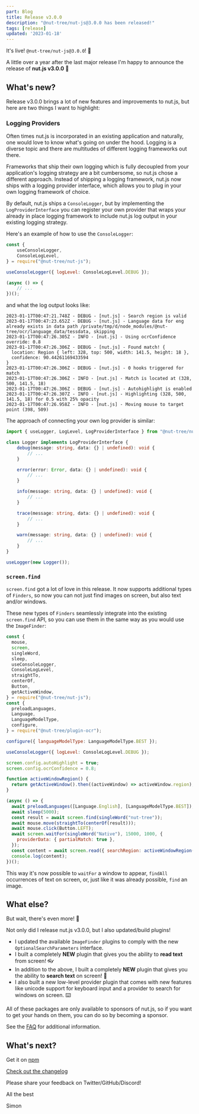 ```yaml
---
part: Blog
title: Release v3.0.0
description: "@nut-tree/nut-js@3.0.0 has been released!"
tags: [release]
updated: '2023-01-18'
---
```


It's live! `@nut-tree/nut-js@3.0.0`! 🚀 

A little over a year after the last major release I'm happy to announce the release of **nut.js v3.0.0** 🎉

## What's new?

Release v3.0.0 brings a lot of new features and improvements to nut.js, but here are two things I want to highlight:

### Logging Providers

Often times nut.js is incorporated in an existing application and naturally, one would love to know what's going on under the hood.
Logging is a diverse topic and there are multitudes of different logging frameworks out there.

Frameworks that ship their own logging which is fully decoupled from your application's logging strategy are a bit cumbersome, so nut.js chose a different approach.
Instead of shipping a logging framework, nut.js now ships with a logging provider interface, which allows you to plug in your own logging framework of choice.

By default, nut.js ships a `ConsoleLogger`, but by implementing the `LogProviderInterface` you can register your own provider that wraps your already in place logging framework to include nut.js log output in your existing logging strategy.

Here's an example of how to use the `ConsoleLogger`:

```js
const {
    useConsoleLogger,
    ConsoleLogLevel,
} = require("@nut-tree/nut-js");

useConsoleLogger({ logLevel: ConsoleLogLevel.DEBUG });

(async () => {
    // ...
})();
```

and what the log output looks like:

```
2023-01-17T00:47:21.748Z - DEBUG - [nut.js] - Search region is valid
2023-01-17T00:47:23.652Z - DEBUG - [nut.js] - Language data for eng already exists in data path /private/tmp/d/node_modules/@nut-tree/ocr/language_data/tessdata, skipping
2023-01-17T00:47:26.305Z - INFO - [nut.js] - Using ocrConfidence override: 0.8
2023-01-17T00:47:26.306Z - DEBUG - [nut.js] - Found match! {
  location: Region { left: 328, top: 500, width: 141.5, height: 18 },
  confidence: 90.44261169433594
}
2023-01-17T00:47:26.306Z - DEBUG - [nut.js] - 0 hooks triggered for match
2023-01-17T00:47:26.306Z - INFO - [nut.js] - Match is located at (328, 500, 141.5, 18)
2023-01-17T00:47:26.306Z - DEBUG - [nut.js] - Autohighlight is enabled
2023-01-17T00:47:26.307Z - INFO - [nut.js] - Highlighting (328, 500, 141.5, 18) for 0.5 with 25% opacity
2023-01-17T00:47:26.958Z - INFO - [nut.js] - Moving mouse to target point (398, 509)
```

The approach of connecting your own log provider is similar:

```ts
import { useLogger, LogLevel, LogProviderInterface } from "@nut-tree/nut-js";

class Logger implements LogProviderInterface {
    debug(message: string, data: {} | undefined): void {
        // ...
    }

    error(error: Error, data: {} | undefined): void {
        // ...
    }

    info(message: string, data: {} | undefined): void {
        // ...
    }

    trace(message: string, data: {} | undefined): void {
        // ...
    }

    warn(message: string, data: {} | undefined): void {
        // ...
    }
}

useLogger(new Logger());
```

### `screen.find`

`screen.find` got a lot of love in this release.
It now supports additional types of `Finders`, so now you can not just find images on screen, but also text and/or windows.

These new types of `Finders` seamlessly integrate into the existing `screen.find` API, so you can use them in the same way as you would use the `ImageFinder`:

```js
const {
  mouse,
  screen,
  singleWord,
  sleep,
  useConsoleLogger,
  ConsoleLogLevel,
  straightTo,
  centerOf,
  Button,
  getActiveWindow,
} = require("@nut-tree/nut-js");
const {
  preloadLanguages,
  Language,
  LanguageModelType,
  configure,
} = require("@nut-tree/plugin-ocr");

configure({ languageModelType: LanguageModelType.BEST });

useConsoleLogger({ logLevel: ConsoleLogLevel.DEBUG });

screen.config.autoHighlight = true;
screen.config.ocrConfidence = 0.8;

function activeWindowRegion() {
  return getActiveWindow().then((activeWindow) => activeWindow.region);
}

(async () => {
  await preloadLanguages([Language.English], [LanguageModelType.BEST]);
  await sleep(5000);
  const result = await screen.find(singleWord("nut-tree"));
  await mouse.move(straightTo(centerOf(result)));
  await mouse.click(Button.LEFT);
  await screen.waitFor(singleWord("Native"), 15000, 1000, {
    providerData: { partialMatch: true },
  });
  const content = await screen.read({ searchRegion: activeWindowRegion() });
  console.log(content);
})();
```

This way it's now possible to `waitFor` a window to appear, `findAll` occurrences of text on screen, or, just like it was already possible, `find` an image.

## What else?

But wait, there's even more! 🤯

Not only did I release nut.js v3.0.0, but I also updated/build plugins!

- I updated the available `ImageFinder` plugins to comply with the new `OptionalSearchParameters` interface.
- I built a completely **NEW** plugin that gives you the ability to **read text** from screen! 👓
- In addition to the above, I built a completely **NEW** plugin that gives you the ability to **search text** on screen! 🔎
- I also built a new low-level provider plugin that comes with new features like unicode support for keyboard input and a provider to search for windows on screen. ⌨️

All of these packages are only available to sponsors of nut.js, so if you want to get your hands on them, you can do so by becoming a sponsor.

See the [FAQ](https://nutjs.dev/#faq-sponsor-benefits) for additional information.

## What's next?

Get it on [npm](https://www.npmjs.com/package/@nut-tree/nut-js)

[Check out the changelog](https://github.com/nut-tree/nut.js/releases/tag/v2.3.0)

Please share your feedback on Twitter/GitHub/Discord!

All the best

Simon

